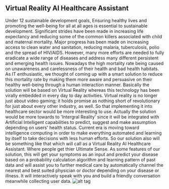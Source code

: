 ## Virtual Reality AI Healthcare Assistant

Under 12 sustainable development goals, Ensuring healthy lives and promoting the well-being for all at all ages is essential to sustainable development. Significant strides have been made in increasing life expectancy and reducing some of the common killers associated with child and maternal mortality. Major progress has been made on increasing access to clean water and sanitation, reducing malaria, tuberculosis, polio and the spread of HIV/AIDS. However, many more efforts are needed to fully eradicate a wide range of diseases and address many different persistent and emerging health issues. 
Nowadays the high mortality rate being caused on unawareness and carelessness of their health and bad health habitats. As IT enthusiastic, we thought of coming up with a smart solution to reduce this mortality rate by making them more aware and persuasive on their healthy well-being through a human interaction manner. Basically the solution will be based on Virtual Reality whereas this technology has been virally embedded in every day to day activities. Virtual reality is no longer just about video gaming; it holds promise as nothing short of revolutionary for just about every other industry, as well. So that implementing it into healthcare sector would be more interesting to use. Actually the solution would be more towards to 'Intergral Reality' since it will be integrated with Artificial Intelligent capabilities to predict, suggest and make assumption depending on users' health status. Current era is moving toward intelligence computing in order to make everything automated and learning by itself to take decisions with less human efforts. So our solution also will be something like that which will call as a Virtual Reality AI Healthcare Assistant. Where people get thier Ultimate Sense.
As some features of our solution, this will get your symptoms as an input and predict your disease based on a probability calculation algorithm and learning pattern of past data and will assist you to further medical care by automatically channel the nearest and best suited physician or doctor depending on your disease or illness. It will interactively speak with you and build a friendly conversation meanwhile collecting user data.
![alt tag](https://drive.google.com/file/d/0B-mnupr7prP4TVNBUlBJWEljRWc/view?ts=57354e7a)
